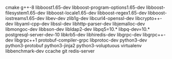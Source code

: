 cmake
g++-8
libboost1.65-dev
libboost-program-options1.65-dev
libboost-filesystem1.65-dev
libboost-locale1.65-dev
libboost-regex1.65-dev
libboost-iostreams1.65-dev
libev-dev
zlib1g-dev
libcurl4-openssl-dev
libcrypto++-dev
libyaml-cpp-dev
libssl-dev
libhttp-parser-dev
libjemalloc-dev
libmongoc-dev
libbson-dev
libldap2-dev
libpq5=10.*
libpq-dev=10.*
postgresql-server-dev-10
libkrb5-dev
libhiredis-dev
libgrpc-dev
libgrpc++-dev
libgrpc++1
protobuf-compiler-grpc
libprotoc-dev
python3-dev
python3-protobuf
python3-jinja2
python3-voluptuous
virtualenv
libbenchmark-dev
ccache
git
redis-server
